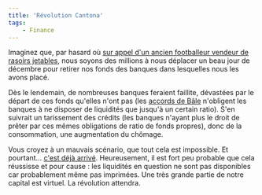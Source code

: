 ```yaml
---
title: 'Révolution Cantona'
tags:
    - Finance
---
```


Imaginez que, par hasard où
[sur appel d'un ancien footballeur vendeur de rasoirs jetables](https://www.bakchich.info/france/2010/10/12/la-cantona-revolution-58811 "Appel à la révolution d'Eric Cantona sur Bakchich.info"),
nous soyons des millions à nous déplacer un beau jour de décembre pour retirer
nos fonds des banques dans lesquelles nous les avons placé.

<!-- more -->

Dès le lendemain, de nombreuses banques feraient faillite, dévastées par le
départ de ces fonds qu'elles n'ont pas (les
[accords de Bâle](https://fr.wikipedia.org/wiki/B%C3%A2le_II#Pilier_I_:_l.27exigence_de_fonds_propres 'Exigence de Fonds Propres dans les accords de Bâle II - Wikipedia')
n'obligent les banques à ne disposer de liquidités que jusqu'à un certain
ratio). S'en suivrait un tarissement des crédits (les banques n'ayant plus le
droit de prêter par ces mêmes obligations de ratio de fonds propres), donc de la
consommation, une augmentation du chômage.

Vous croyez à un mauvais scénario, que tout cela est impossible. Et pourtant…
[c'est déjà arrivé](https://fr.wikipedia.org/wiki/Krach_de_1929 'Article sur le Krach de 1929 sur Wikipédia').
Heureusement, il est fort peu probable que cela réussisse et pour cause : les
liquidités en question ne sont pas disponibles car probablement même pas
imprimées. Une très grande partie de notre capital est virtuel. La révolution
attendra.
